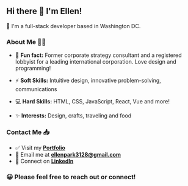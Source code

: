 ## Hi there 👋 I'm Ellen!

📍 I'm a full-stack developer based in Washington DC.


### About Me 👩‍🚀

- 🔖 **Fun fact:** Former corporate strategy consultant and a registered lobbyist for a leading international corporation. Love design and programming! 

- ⚡ **Soft Skills:** Intuitive design, innovative problem-solving, communications 

- 💻 **Hard Skills:** HTML, CSS, JavaScript, React, Vue and more! 

- ✨ **Interests:** Design, crafts, traveling and food

### Contact Me 📥 

- ✅ Visit my **[Portfolio](https://ellenpark.netlify.app/)**
- 📧 Email me at **[ellenpark3128@gmail.com](mailto:ellenpark3128@gmail.com)**
- 🔗 Connect on **[LinkedIn](https://www.linkedin.com/in/hyunellenpark1)**

### 😀 Please feel free to reach out or connect!
